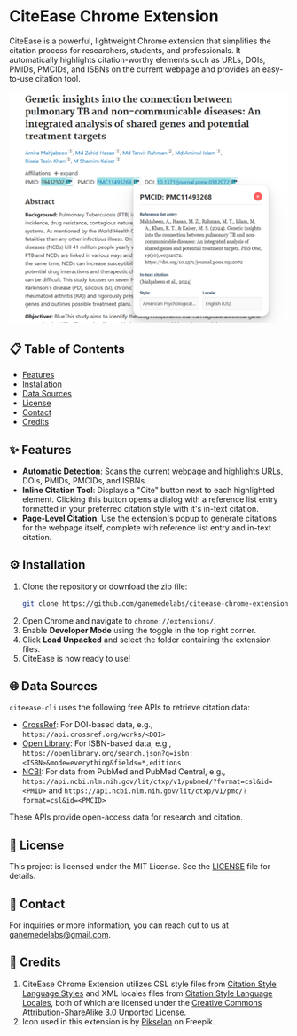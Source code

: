 # CiteEase Chrome Extension

CiteEase is a powerful, lightweight Chrome extension that simplifies the citation process for researchers, students, and professionals. It automatically highlights citation-worthy elements such as URLs, DOIs, PMIDs, PMCIDs, and ISBNs on the current webpage and provides an easy-to-use citation tool.

![Screenshot](static/images/screenshot.png)

## 📋 Table of Contents

- [Features](#-features)
- [Installation](#-installation)
- [Data Sources](#-data-sources)
- [License](#-license)
- [Contact](#-contact)
- [Credits](#-credits)

## ✨ Features

- **Automatic Detection**: Scans the current webpage and highlights URLs, DOIs, PMIDs, PMCIDs, and ISBNs.
- **Inline Citation Tool**: Displays a "Cite" button next to each highlighted element. Clicking this button opens a dialog with a reference list entry formatted in your preferred citation style with it's in-text citation.
- **Page-Level Citation**: Use the extension's popup to generate citations for the webpage itself, complete with reference list entry and in-text citation.

## ⚙️ Installation

1. Clone the repository or download the zip file:
    ```bash
    git clone https://github.com/ganemedelabs/citeease-chrome-extension.git
    ```
2. Open Chrome and navigate to `chrome://extensions/`.
3. Enable **Developer Mode** using the toggle in the top right corner.
4. Click **Load Unpacked** and select the folder containing the extension files.
5. CiteEase is now ready to use!

## 🌐 Data Sources

`citeease-cli` uses the following free APIs to retrieve citation data:

- [CrossRef](https://www.crossref.org/documentation/retrieve-metadata/rest-api/): For DOI-based data, e.g., `https://api.crossref.org/works/<DOI>`
- [Open Library](https://openlibrary.org/developers/api): For ISBN-based data, e.g., `https://openlibrary.org/search.json?q=isbn:<ISBN>&mode=everything&fields=*,editions`
- [NCBI](https://api.ncbi.nlm.nih.gov/lit/ctxp/): For data from PubMed and PubMed Central, e.g., `https://api.ncbi.nlm.nih.gov/lit/ctxp/v1/pubmed/?format=csl&id=<PMID>` and `https://api.ncbi.nlm.nih.gov/lit/ctxp/v1/pmc/?format=csl&id=<PMCID>`

These APIs provide open-access data for research and citation.

## 📜 License

This project is licensed under the MIT License. See the [LICENSE](LICENSE) file for details.

## 📧 Contact

For inquiries or more information, you can reach out to us at [ganemedelabs@gmail.com](mailto:ganemedelabs@gmail.com).

## 🙏 Credits

1. CiteEase Chrome Extension utilizes CSL style files from [Citation Style Language Styles](https://github.com/citation-style-language/styles) and XML locales files from [Citation Style Language Locales](https://github.com/citation-style-language/locales), both of which are licensed under the [Creative Commons Attribution-ShareAlike 3.0 Unported License](https://creativecommons.org/licenses/by-sa/3.0/).
2. Icon used in this extension is by [Pikselan](https://www.freepik.com/icon/science_15060166) on Freepik.
